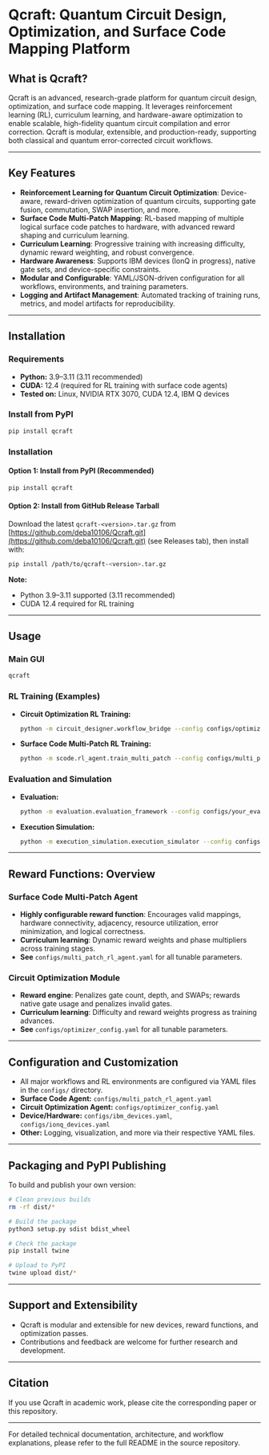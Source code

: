 # Qcraft: Quantum Circuit Design, Optimization, and Surface Code Mapping Platform

## What is Qcraft?
Qcraft is an advanced, research-grade platform for quantum circuit design, optimization, and surface code mapping. It leverages reinforcement learning (RL), curriculum learning, and hardware-aware optimization to enable scalable, high-fidelity quantum circuit compilation and error correction. Qcraft is modular, extensible, and production-ready, supporting both classical and quantum error-corrected circuit workflows.

---

## Key Features
- **Reinforcement Learning for Quantum Circuit Optimization**: Device-aware, reward-driven optimization of quantum circuits, supporting gate fusion, commutation, SWAP insertion, and more.
- **Surface Code Multi-Patch Mapping**: RL-based mapping of multiple logical surface code patches to hardware, with advanced reward shaping and curriculum learning.
- **Curriculum Learning**: Progressive training with increasing difficulty, dynamic reward weighting, and robust convergence.
- **Hardware Awareness**: Supports IBM devices (IonQ in progress), native gate sets, and device-specific constraints.
- **Modular and Configurable**: YAML/JSON-driven configuration for all workflows, environments, and training parameters.
- **Logging and Artifact Management**: Automated tracking of training runs, metrics, and model artifacts for reproducibility.

---

## Installation

### Requirements
- **Python:** 3.9–3.11 (3.11 recommended)
- **CUDA:** 12.4 (required for RL training with surface code agents)
- **Tested on:** Linux, NVIDIA RTX 3070, CUDA 12.4, IBM Q devices

### Install from PyPI
```bash
pip install qcraft
```

### Installation

#### Option 1: Install from PyPI (Recommended)
```bash
pip install qcraft
```

#### Option 2: Install from GitHub Release Tarball
Download the latest `qcraft-<version>.tar.gz` from [https://github.com/deba10106/Qcraft.git](https://github.com/deba10106/Qcraft.git) (see Releases tab), then install with:

```bash
pip install /path/to/qcraft-<version>.tar.gz
```

**Note:**
- Python 3.9–3.11 supported (3.11 recommended)
- CUDA 12.4 required for RL training

---

## Usage

### Main GUI
```bash
qcraft
```

### RL Training (Examples)
- **Circuit Optimization RL Training:**
  ```bash
  python -m circuit_designer.workflow_bridge --config configs/optimizer_config.yaml
  ```
- **Surface Code Multi-Patch RL Training:**
  ```bash
  python -m scode.rl_agent.train_multi_patch --config configs/multi_patch_rl_agent.yaml
  ```

### Evaluation and Simulation
- **Evaluation:**
  ```bash
  python -m evaluation.evaluation_framework --config configs/your_eval_config.yaml
  ```
- **Execution Simulation:**
  ```bash
  python -m execution_simulation.execution_simulator --config configs/your_exec_config.yaml
  ```

---

## Reward Functions: Overview

### Surface Code Multi-Patch Agent
- **Highly configurable reward function**: Encourages valid mappings, hardware connectivity, adjacency, resource utilization, error minimization, and logical correctness.
- **Curriculum learning**: Dynamic reward weights and phase multipliers across training stages.
- **See** `configs/multi_patch_rl_agent.yaml` for all tunable parameters.

### Circuit Optimization Module
- **Reward engine**: Penalizes gate count, depth, and SWAPs; rewards native gate usage and penalizes invalid gates.
- **Curriculum learning**: Difficulty and reward weights progress as training advances.
- **See** `configs/optimizer_config.yaml` for all tunable parameters.

---

## Configuration and Customization

- All major workflows and RL environments are configured via YAML files in the `configs/` directory.
- **Surface Code Agent:** `configs/multi_patch_rl_agent.yaml`
- **Circuit Optimization Agent:** `configs/optimizer_config.yaml`
- **Device/Hardware:** `configs/ibm_devices.yaml`, `configs/ionq_devices.yaml`
- **Other:** Logging, visualization, and more via their respective YAML files.

---

## Packaging and PyPI Publishing

To build and publish your own version:
```bash
# Clean previous builds
rm -rf dist/*

# Build the package
python3 setup.py sdist bdist_wheel

# Check the package
pip install twine

# Upload to PyPI
twine upload dist/*
```

---

## Support and Extensibility
- Qcraft is modular and extensible for new devices, reward functions, and optimization passes.
- Contributions and feedback are welcome for further research and development.

---

## Citation
If you use Qcraft in academic work, please cite the corresponding paper or this repository.

---

For detailed technical documentation, architecture, and workflow explanations, please refer to the full README in the source repository.
